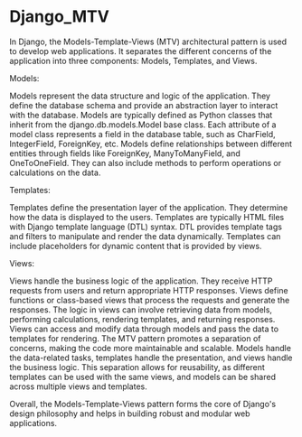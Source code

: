 # Django_MTV
In Django, the Models-Template-Views (MTV) architectural pattern is used to develop web applications. It separates the different concerns of the application into three components: Models, Templates, and Views.

Models:

Models represent the data structure and logic of the application. They define the database schema and provide an abstraction layer to interact with the database.
Models are typically defined as Python classes that inherit from the django.db.models.Model base class.
Each attribute of a model class represents a field in the database table, such as CharField, IntegerField, ForeignKey, etc.
Models define relationships between different entities through fields like ForeignKey, ManyToManyField, and OneToOneField.
They can also include methods to perform operations or calculations on the data.


Templates:

Templates define the presentation layer of the application. They determine how the data is displayed to the users.
Templates are typically HTML files with Django template language (DTL) syntax.
DTL provides template tags and filters to manipulate and render the data dynamically.
Templates can include placeholders for dynamic content that is provided by views.


Views:

Views handle the business logic of the application. They receive HTTP requests from users and return appropriate HTTP responses.
Views define functions or class-based views that process the requests and generate the responses.
The logic in views can involve retrieving data from models, performing calculations, rendering templates, and returning responses.
Views can access and modify data through models and pass the data to templates for rendering.
The MTV pattern promotes a separation of concerns, making the code more maintainable and scalable. Models handle the data-related tasks, templates handle the presentation, and views handle the business logic. This separation allows for reusability, as different templates can be used with the same views, and models can be shared across multiple views and templates.

Overall, the Models-Template-Views pattern forms the core of Django's design philosophy and helps in building robust and modular web applications.

